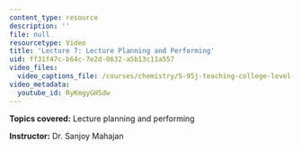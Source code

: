 ```yaml
---
content_type: resource
description: ''
file: null
resourcetype: Video
title: 'Lecture 7: Lecture Planning and Performing'
uid: ff31f47c-b64c-7e2d-0632-a5b13c11a557
video_files:
  video_captions_file: /courses/chemistry/5-95j-teaching-college-level-science-and-engineering-spring-2009/video-discussions/lecture-7-lecture-planning-and-performing/RyKmgyGH5dw.vtt
video_metadata:
  youtube_id: RyKmgyGH5dw
---
```


**Topics covered:** Lecture planning and performing  
  
**Instructor:** Dr. Sanjoy Mahajan